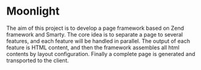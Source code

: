 Moonlight
=========

The aim of this project is to develop a page framework based on Zend framework and Smarty. The core idea is to separate a page to several features, and each feature will be handled in parallel. The output of each feature is HTML content, and then the framework assembles all html contents by layout configuration. Finally a complete page is generated and transported to the client.